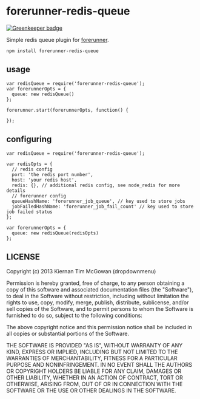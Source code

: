 forerunner-redis-queue
===

[![Greenkeeper badge](https://badges.greenkeeper.io/kiernanmcgowan/forerunner-redis-queue.svg)](https://greenkeeper.io/)

Simple redis queue plugin for [forerunner](https://github.com/dropdownmenu/forerunner).

```
npm install forerunner-redis-queue
```

usage
---

```
var redisQueue = require('forerunner-redis-queue');
var forerunnerOpts = {
  queue: new redisQueue()
};

forerunner.start(forerunnerOpts, function() {

});

```

configuring
---

```
var redisQueue = require('forerunner-redis-queue');

var redisOpts = {
  // redis config
  port: 'the redis port number',
  host: 'your redis host',
  redis: {}, // additional redis config, see node_redis for more details
  // forerunner config
  queueHashName: 'forerunner_job_queue', // key used to store jobs
  jobFailedHashName: 'forerunner_job_fail_count' // key used to store job failed status
};

var forerunnerOpts = {
  queue: new redisQueue(redisOpts)
};
```


LICENSE
---

<MIT>

Copyright (c) 2013 Kiernan Tim McGowan (dropdownmenu)

Permission is hereby granted, free of charge, to any person obtaining a copy of this software and associated documentation files (the "Software"), to deal in the Software without restriction, including without limitation the rights to use, copy, modify, merge, publish, distribute, sublicense, and/or sell copies of the Software, and to permit persons to whom the Software is furnished to do so, subject to the following conditions:

The above copyright notice and this permission notice shall be included in all copies or substantial portions of the Software.

THE SOFTWARE IS PROVIDED "AS IS", WITHOUT WARRANTY OF ANY KIND, EXPRESS OR IMPLIED, INCLUDING BUT NOT LIMITED TO THE WARRANTIES OF MERCHANTABILITY, FITNESS FOR A PARTICULAR PURPOSE AND NONINFRINGEMENT. IN NO EVENT SHALL THE AUTHORS OR COPYRIGHT HOLDERS BE LIABLE FOR ANY CLAIM, DAMAGES OR OTHER LIABILITY, WHETHER IN AN ACTION OF CONTRACT, TORT OR OTHERWISE, ARISING FROM, OUT OF OR IN CONNECTION WITH THE SOFTWARE OR THE USE OR OTHER DEALINGS IN THE SOFTWARE.

